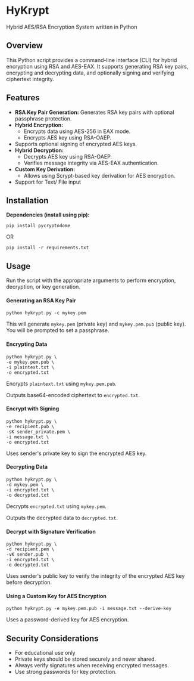 # HyKrypt
Hybrid AES/RSA Encryption System written in Python

## Overview

This Python script provides a command-line interface (CLI) for hybrid encryption using RSA and AES-EAX. It supports generating RSA key pairs, encrypting and decrypting data, and optionally signing and verifying ciphertext integrity.

## Features

- **RSA Key Pair Generation:** Generates RSA key pairs with optional passphrase protection.
- **Hybrid Encryption:**
    - Encrypts data using AES-256 in EAX mode.
    - Encrypts AES key using RSA-OAEP.
- Supports optional signing of encrypted AES keys.
- **Hybrid Decryption:**
    - Decrypts AES key using RSA-OAEP.
    - Verifies message integrity via AES-EAX authentication.
- **Custom Key Derivation:**
    - Allows using Scrypt-based key derivation for AES encryption.
- Support for Text/ File input

## Installation

**Dependencies (install using pip):**

`pip install pycryptodome`

OR

`pip install -r requirements.txt`

## Usage

Run the script with the appropriate arguments to perform encryption, decryption, or key generation.

#### Generating an RSA Key Pair

`python hykrypt.py -c mykey.pem`

This will generate `mykey.pem` (private key) and `mykey.pem.pub` (public key). You will be prompted to set a passphrase.

#### Encrypting Data

```shell
python hykrypt.py \
-e mykey.pem.pub \
-i plaintext.txt \
-o encrypted.txt
```
Encrypts `plaintext.txt` using `mykey.pem.pub`.

Outputs base64-encoded ciphertext to `encrypted.txt`.

#### Encrypt with Signing

```shell
python hykrypt.py \
-e recipient.pub \
-sK sender_private.pem \
-i message.txt \
-o encrypted.txt
```

Uses sender's private key to sign the encrypted AES key.

#### Decrypting Data

```shell
python hykrypt.py \
-d mykey.pem \
-i encrypted.txt \
-o decrypted.txt
```

Decrypts `encrypted.txt` using `mykey.pem`.

Outputs the decrypted data to `decrypted.txt`.

#### Decrypt with Signature Verification

```shell
python hykrypt.py \
-d recipient.pem \
-vK sender.pub \
-i encrypted.txt \
-o decrypted.txt
```

Uses sender's public key to verify the integrity of the encrypted AES key before decryption.

#### Using a Custom Key for AES Encryption

`python hykrypt.py -e mykey.pem.pub -i message.txt --derive-key`

Uses a password-derived key for AES encryption.

## Security Considerations

- For educational use only
- Private keys should be stored securely and never shared.
- Always verify signatures when receiving encrypted messages.
- Use strong passwords for key protection.